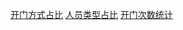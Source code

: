 [开门方式占比](proportionOfOpeningMode.vue)
[人员类型占比](proportionOfPersonnelTypes.vue)
[开门次数统计](statisticsOfOpeningTimes.vue)